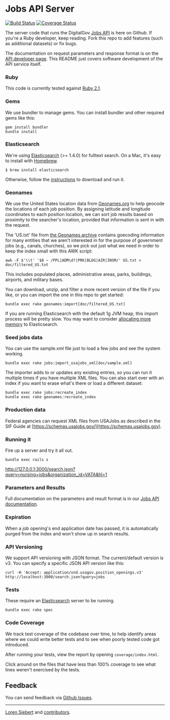 Jobs API Server
==============

[![Build Status](https://travis-ci.org/GSA/jobs_api.png)](https://travis-ci.org/GSA/jobs_api)
[![Coverage Status](https://coveralls.io/repos/GSA/jobs_api/badge.png?branch=master)](https://coveralls.io/r/GSA/jobs_api?branch=master)

The server code that runs the DigitalGov [Jobs API](http://search.digitalgov.gov/developer/jobs.html) is here on Github. If you're a Ruby developer, keep reading. Fork this repo to add features (such as additional datasets) or fix bugs.

The documentation on request parameters and response format is on the [API developer page](http://search.digitalgov.gov/developer/jobs.html). 
This README just covers software development of the API service itself.

### Ruby

This code is currently tested against [Ruby 2.1](http://www.ruby-lang.org/en/downloads/).

### Gems

We use bundler to manage gems. You can install bundler and other required gems like this:

    gem install bundler
    bundle install

### Elasticsearch

We're using [Elasticsearch](http://www.elasticsearch.org/) (>= 1.4.0) for fulltext search. On a Mac, it's easy to install with [Homebrew](http://mxcl.github.com/homebrew/).

    $ brew install elasticsearch

Otherwise, follow the [instructions](http://www.elasticsearch.org/download/) to download and run it.

### Geonames

We use the United States location data from [Geonames.org](http://www.geonames.org) to help geocode the locations of each job position. By assigning latitude and longitude coordinates to each position location, we can sort job results based on proximity to the searcher's location, provided that information is sent in with the request.

The 'US.txt' file from [the Geonames archive](http://download.geonames.org/export/dump/US.zip) contains goecoding information for many entities that we aren't interested in for the purpose of government jobs (e.g., canals, churches), so we pick out just what we need in order to keep the index small with this AWK script:

    awk -F $'\\t' '$8 ~ /PPL|ADM\d?|PRK|BLDG|AIR|INSM/' US.txt > doc/filtered_US.txt

This includes populated places, administrative areas, parks, buildings, airports, and military bases.

You can download, unzip, and filter a more recent version of the file if you like, or you can import the one in this repo to get started:

    bundle exec rake geonames:import[doc/filtered_US.txt]
    
If you are running Elasticsearch with the default 1g JVM heap, this import process will be pretty slow. 
You may want to consider [allocating more memory](http://www.elasticsearch.org/guide/en/elasticsearch/guide/current/heap-sizing.html) to Elasticsearch.

### Seed jobs data

You can use the sample.xml file just to load a few jobs and see the system working.

    bundle exec rake jobs:import_usajobs_xml[doc/sample.xml]

The importer adds to or updates any existing entries, so you can run it multiple times if you have multiple XML files. You can also start over with an index if you want to erase what's there or load a different dataset:

    bundle exec rake jobs:recreate_index
    bundle exec rake geonames:recreate_index

### Production data

Federal agencies can request XML files from USAJobs as described in the SIF Guide at [https://schemas.usajobs.gov/](https://schemas.usajobs.gov).

### Running it

Fire up a server and try it all out.

    bundle exec rails s

<http://127.0.0.1:3000/search.json?query=nursing+jobs&organization_id=VATA&hl=1>

### Parameters and Results

Full documentation on the parameters and result format is in our [Jobs API documentation](http://search.digitalgov.gov/developer/jobs.html).

### Expiration

When a job opening's end application date has passed, it is automatically purged from the index and won't show up in search results.

### API Versioning

We support API versioning with JSON format. The current/default version is v3. You can specify a specific JSON API version like this:

    curl -H 'Accept: application/vnd.usagov.position_openings.v3' http://localhost:3000/search.json?query=jobs

### Tests

These require an [Elasticsearch](http://www.elasticsearch.org/) server to be running.

    bundle exec rake spec

### Code Coverage

We track test coverage of the codebase over time, to help identify areas where we could write better tests and to see when poorly tested code got introduced.

After running your tests, view the report by opening `coverage/index.html`.

Click around on the files that have less than 100% coverage to see what lines weren't exercised by the tests.

Feedback
--------

You can send feedback via [Github Issues](https://github.com/GSA/jobs_api/issues).

-----

[Loren Siebert](https://github.com/loren) and [contributors](http://github.com/GSA/jobs_api/contributors).
